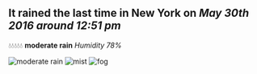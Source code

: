 ## It rained the last time in New York on *May 30th 2016 around 12:51 pm*
💧💧💧💧💧  **moderate rain** *Humidity 78%*

![moderate rain](http://openweathermap.org/img/w/10d.png) ![mist](http://openweathermap.org/img/w/50d.png) ![fog](http://openweathermap.org/img/w/50d.png)
